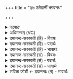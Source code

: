 +++
title = "३७ उतेदानीं भगवन्तः"

+++
<details><summary>पदपाठः</summary>

उ॒त। इ॒दानी॑म्। भग॑वन्त॒ इति॒ भग॑ऽवन्तः। स्या॒म॒। उ॒त। प्र॒पि॒त्व इति॑ प्रऽपि॒त्वे। उ॒त। मध्ये॑। अह्ना॑म्। उ॒त। उदि॒तेत्युत्ऽइ॑ता। म॒घ॒व॒न्निति॑ मघऽवन्। सूर्य्य॑स्य। व॒यम्। दे॒वाना॑म्। सु॒म॒ताविति॑ सुऽम॒तौ। स्या॒म॒। ३७।
</details>

<details><summary>अधिमन्त्रम् (VC)</summary>

- भगो देवता
- वसिष्ठ ऋषिः
- पङ्क्तिः
- पञ्चमः
</details>

<details><summary>दयानन्द-सरस्वती (हि) - विषयः</summary>

अब ऐश्वर्य की उन्नति का विषय कहते हैं ॥
</details>

<details><summary>दयानन्द-सरस्वती (हि) - पदार्थः</summary>

पदार्थान्वयभाषाः -  हे (मघवन्) उत्तम धनयुक्त ईश्वर वा विद्वन् ! (वयम्) हम लोग (इदानीम्) वर्त्तमान समय में (उत) और (प्रपित्वे) पदार्थों की प्राप्ति में (उत) और भविष्यकाल में (उत) और (अह्नाम्) दिनों में (मध्ये) बीच (भगवन्तः) (स्याम) समस्त ऐश्वर्य से युक्त हों। (उत) और (सूर्यस्य) सूर्य के (उदिता) उदय समय तथा (देवानाम्) विद्वानों की (सुमतौ) उत्तम बुद्धि में समस्त ऐश्वर्ययुक्त (स्याम) हों ॥३७ ॥
</details>

<details><summary>दयानन्द-सरस्वती (हि) - भावार्थः</summary>

भावार्थभाषाः -  मनुष्यों को चाहिये कि वर्त्तमान और भविष्यत् काल में योग के ऐश्वर्यों की उन्नति से लौकिक व्यवहार के बढ़ाने और प्रशंसा में निरन्तर प्रयत्न करें ॥३७ ॥
</details>

<details><summary>दयानन्द-सरस्वती (सं) - विषयः</summary>

अथैश्वर्योन्नतिविषयमाह ॥
</details>

<details><summary>दयानन्द-सरस्वती (सं) - पदार्थः</summary>

पदार्थान्वयभाषाः -  हे मघवन् ! वयमिदानीमुत प्रपित्वे उत भविष्यति उताह्नां मध्ये भगवन्तः स्याम। उत सूर्यस्योदिता देवानां सुमतौ भगवन्तः स्याम ॥३७ ॥
</details>

<details><summary>दयानन्द-सरस्वती (सं) - भावार्थः</summary>

भावार्थभाषाः -  मनुष्यैर्वर्त्तमाने भविष्यति च योगैश्वर्यस्योन्नतेर्लौकिकस्य व्यवहारस्य वर्द्धने प्रशंसायाञ्च सततं प्रयतितव्यम् ॥३७ ॥
</details>

<details><summary>सविता जोशी ← दयानन्दः (म) - भावार्थः</summary>

भावार्थभाषाः -  माणसांनी वर्तमानकाळात व भविष्यात योगानुष्ठान वाढवावे व लौकिक व्यवहार प्रशंसायुक्त होईल असा सतत प्रयत्न करावा.
</details>